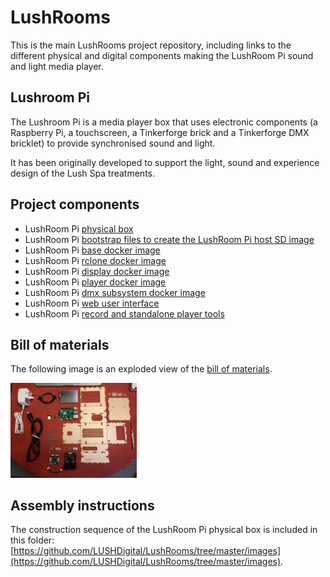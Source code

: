 # LushRooms

This is the main LushRooms project repository, including links to the different physical and digital components making the LushRoom Pi sound and light media player.

## Lushroom Pi

The Lushroom Pi is a media player box that uses electronic components (a Raspberry Pi, a touchscreen, a Tinkerforge brick and a Tinkerforge DMX bricklet) to provide synchronised sound and light.

It has been originally developed to support the light, sound and experience design of the Lush Spa treatments.

## Project components

* LushRoom Pi [physical box](https://github.com/LUSHDigital/LushRooms/tree/master/images)
* LushRoom Pi [bootstrap files to create the LushRoom Pi host SD image](https://github.com/LUSHDigital/lrpi_bootstrap)
* LushRoom Pi [base docker image](https://github.com/LUSHDigital/lrpi_base)
* LushRoom Pi [rclone docker image](https://github.com/LUSHDigital/lrpi_rclone)
* LushRoom Pi [display docker image](https://github.com/LUSHDigital/lrpi_display)
* LushRoom Pi [player docker image](https://github.com/LUSHDigital/lrpi_player)
* LushRoom Pi [dmx subsystem docker image](https://github.com/LUSHDigital/lrpi_brickd)
* LushRoom Pi [web user interface](https://github.com/LUSHDigital/lrpi_tablet_ui)
* LushRoom Pi [record and standalone player tools](https://github.com/LUSHDigital/lrpi_record)

## Bill of materials

The following image is an exploded view of the [bill of materials](https://github.com/LUSHDigital/LushRooms/blob/master/BOM/lushroom_pi_BOM.xlsx).

<img alt="Exploded view of the bill of materials" src="https://github.com/LUSHDigital/LushRooms/blob/master/images/lrpi_01.jpg" data-canonical-src="https://github.com/LUSHDigital/LushRooms/blob/master/images/lrpi_01.jpg" width="40%" height="40%" />

## Assembly instructions

The construction sequence of the LushRoom Pi physical box is included in this folder:  [https://github.com/LUSHDigital/LushRooms/tree/master/images](https://github.com/LUSHDigital/LushRooms/tree/master/images).
